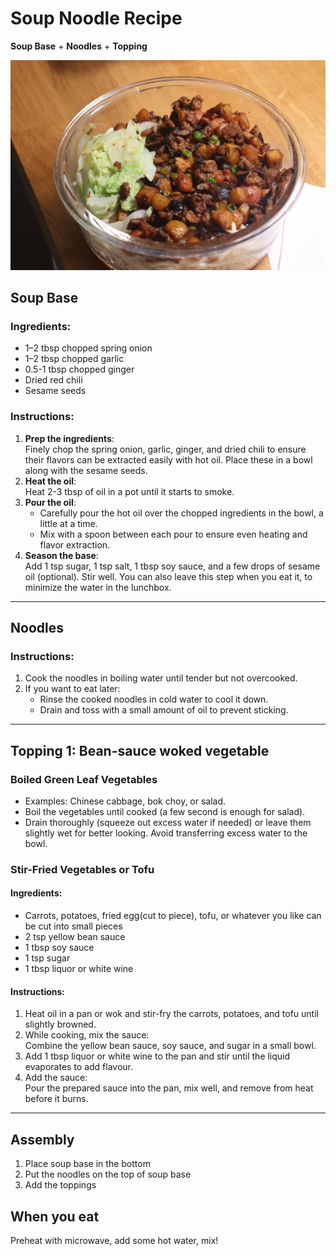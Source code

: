 # Soup Noodle Recipe

**Soup Base** + **Noodles** + **Topping**

![image](6F3A1030.JPG)

## **Soup Base**

### Ingredients:
- 1–2 tbsp chopped spring onion  
- 1–2 tbsp chopped garlic  
- 0.5-1 tbsp chopped ginger  
- Dried red chili
- Sesame seeds

### Instructions:
1. **Prep the ingredients**:  
   Finely chop the spring onion, garlic, ginger, and dried chili to ensure their flavors can be extracted easily with hot oil. Place these in a bowl along with the sesame seeds.  
2. **Heat the oil**:  
   Heat 2-3 tbsp of oil in a pot until it starts to smoke.  
3. **Pour the oil**:  
   - Carefully pour the hot oil over the chopped ingredients in the bowl, a little at a time.  
   - Mix with a spoon between each pour to ensure even heating and flavor extraction.  
4. **Season the base**:  
   Add 1 tsp sugar, 1 tsp salt, 1 tbsp soy sauce, and a few drops of sesame oil (optional). Stir well. You can also leave this step when you eat it, to minimize the water in the lunchbox.

---

## **Noodles**

### Instructions:
1. Cook the noodles in boiling water until tender but not overcooked.  
2. If you want to eat later:  
   - Rinse the cooked noodles in cold water to cool it down.  
   - Drain and toss with a small amount of oil to prevent sticking.

---

## **Topping 1: Bean-sauce woked vegetable**

###  Boiled Green Leaf Vegetables
- Examples: Chinese cabbage, bok choy, or salad.  
- Boil the vegetables until cooked (a few second is enough for salad).  
- Drain thoroughly (squeeze out excess water if needed) or leave them slightly wet for better looking. Avoid transferring excess water to the bowl.

### Stir-Fried Vegetables or Tofu
#### Ingredients:
- Carrots, potatoes, fried egg(cut to piece), tofu, or whatever you like can be cut into small pieces 
- 2 tsp yellow bean sauce  
- 1 tbsp soy sauce  
- 1 tsp sugar  
- 1 tbsp liquor or white wine  

#### Instructions:
1. Heat oil in a pan or wok and stir-fry the carrots, potatoes, and tofu until slightly browned.  
2. While cooking, mix the sauce:  
   Combine the yellow bean sauce, soy sauce, and sugar in a small bowl.  
3. Add 1 tbsp liquor or white wine to the pan and stir until the liquid evaporates to add flavour.  
4. Add the sauce:  
   Pour the prepared sauce into the pan, mix well, and remove from heat before it burns.

---

## **Assembly**
1. Place soup base in the bottom
2. Put the noodles on the top of soup base 
3. Add the toppings

## **When you eat**
Preheat with microwave, add some hot water, mix!
